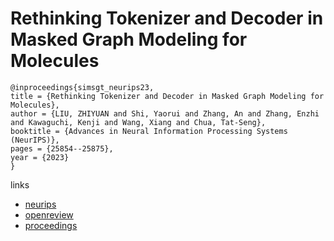 # Rethinking Tokenizer and Decoder in Masked Graph Modeling for Molecules

```
@inproceedings{simsgt_neurips23,
title = {Rethinking Tokenizer and Decoder in Masked Graph Modeling for Molecules},
author = {LIU, ZHIYUAN and Shi, Yaorui and Zhang, An and Zhang, Enzhi and Kawaguchi, Kenji and Wang, Xiang and Chua, Tat-Seng},
booktitle = {Advances in Neural Information Processing Systems (NeurIPS)},
pages = {25854--25875},
year = {2023}
}
```

links
- [neurips](https://nips.cc/Conferences/2023/Schedule?showEvent=70903)
- [openreview](https://openreview.net/forum?id=fWLf8DV0fI)
- [proceedings](https://papers.nips.cc//paper_files/paper/2023/hash/51fd9a7d1706023cb9f8210cc6ac357c-Abstract-Conference.html)
